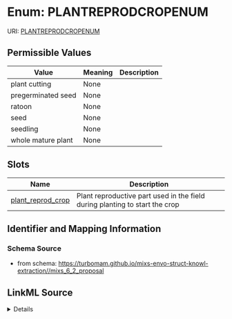 # Enum: PLANTREPRODCROPENUM



URI: [PLANTREPRODCROPENUM](PLANTREPRODCROPENUM)

## Permissible Values

| Value | Meaning | Description |
| --- | --- | --- |
| plant cutting | None |  |
| pregerminated seed | None |  |
| ratoon | None |  |
| seed | None |  |
| seedling | None |  |
| whole mature plant | None |  |




## Slots

| Name | Description |
| ---  | --- |
| [plant_reprod_crop](plant_reprod_crop.md) | Plant reproductive part used in the field during planting to start the crop |






## Identifier and Mapping Information







### Schema Source


* from schema: https://turbomam.github.io/mixs-envo-struct-knowl-extraction//mixs_6_2_proposal




## LinkML Source

<details>
```yaml
name: PLANT_REPROD_CROP_ENUM
from_schema: https://turbomam.github.io/mixs-envo-struct-knowl-extraction//mixs_6_2_proposal
rank: 1000
permissible_values:
  plant cutting:
    text: plant cutting
  pregerminated seed:
    text: pregerminated seed
  ratoon:
    text: ratoon
  seed:
    text: seed
  seedling:
    text: seedling
  whole mature plant:
    text: whole mature plant

```
</details>
